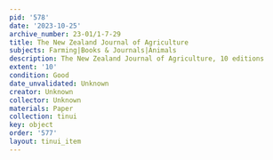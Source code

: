 ```yaml
---
pid: '578'
date: '2023-10-25'
archive_number: 23-01/1-7-29
title: The New Zealand Journal of Agriculture
subjects: Farming|Books & Journals|Animals
description: The New Zealand Journal of Agriculture, 10 editions
extent: '10'
condition: Good
date_unvalidated: Unknown
creator: Unknown
collector: Unknown
materials: Paper
collection: tinui
key: object
order: '577'
layout: tinui_item
---
```

